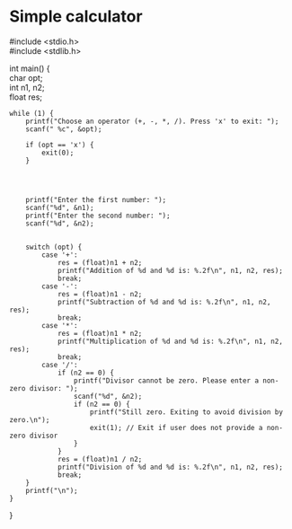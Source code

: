 # Simple calculator
#include <stdio.h>  <br>
#include <stdlib.h> <br>

int main() { <br>
    char opt; <br>
    int n1, n2; <br>
    float res; <br>

    while (1) {
        printf("Choose an operator (+, -, *, /). Press 'x' to exit: ");
        scanf(" %c", &opt);

        if (opt == 'x') {
            exit(0);
        }



        
        printf("Enter the first number: ");
        scanf("%d", &n1);
        printf("Enter the second number: ");
        scanf("%d", &n2);

        
        switch (opt) {
            case '+':
                res = (float)n1 + n2;
                printf("Addition of %d and %d is: %.2f\n", n1, n2, res);
                break;
            case '-':
                res = (float)n1 - n2;
                printf("Subtraction of %d and %d is: %.2f\n", n1, n2, res);
                break;
            case '*':
                res = (float)n1 * n2;
                printf("Multiplication of %d and %d is: %.2f\n", n1, n2, res);
                break;
            case '/':
                if (n2 == 0) {
                    printf("Divisor cannot be zero. Please enter a non-zero divisor: ");
                    scanf("%d", &n2);
                    if (n2 == 0) {
                        printf("Still zero. Exiting to avoid division by zero.\n");
                        exit(1); // Exit if user does not provide a non-zero divisor
                    }
                }
                res = (float)n1 / n2;
                printf("Division of %d and %d is: %.2f\n", n1, n2, res);
                break;
        }
        printf("\n");
    }
}

